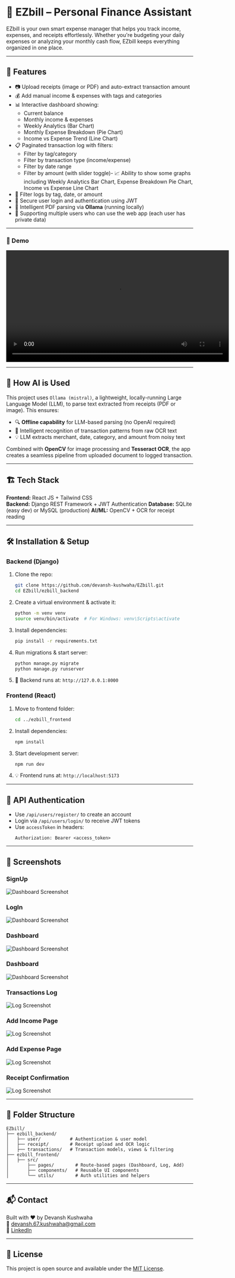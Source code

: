 
# 💸 EZbill – Personal Finance Assistant

EZbill is your own smart expense manager that helps you track income, expenses, and receipts effortlessly. Whether you're budgeting your daily expenses or analyzing your monthly cash flow, EZbill keeps everything organized in one place.

---

## 🚀 Features

- 📷 Upload receipts (image or PDF) and auto-extract transaction amount
- 💰 Add manual income & expenses with tags and categories
- 📊 Interactive dashboard showing:
  - Current balance
  - Monthly income & expenses
  - Weekly Analytics (Bar Chart)
  - Monthly Expense Breakdown (Pie Chart)
  - Income vs Expense Trend (Line Chart)
- 📋 Paginated transaction log with filters:
  - Filter by tag/category
  - Filter by transaction type (income/expense)
  - Filter by date range
  - Filter by amount (with slider toggle)- 📈 Ability to show some graphs including Weekly Analytics Bar Chart, Expense Breakdown Pie Chart, Income vs Expense Line Chart
- 📆 Filter logs by tag, date, or amount
- 🔐 Secure user login and authentication using JWT
- 🧠 Intelligent PDF parsing via **Ollama** (running locally)
- 👥 Supporting multiple users who can use the web app (each user has private data)

---

### 🎥 Demo

<video src="demo/demo.mp4" controls width="600"></video>

---

## 🧠 How AI is Used

This project uses `Ollama (mistral)`, a lightweight, locally-running Large Language Model (LLM), to parse text extracted from receipts (PDF or image). This ensures:

- 🔍 **Offline capability** for LLM-based parsing (no OpenAI required)
- 🧾 Intelligent recognition of transaction patterns from raw OCR text
- 💡 LLM extracts merchant, date, category, and amount from noisy text

Combined with **OpenCV** for image processing and **Tesseract OCR**, the app creates a seamless pipeline from uploaded document to logged transaction.

---

## 🏗️ Tech Stack

**Frontend:** React JS + Tailwind CSS  
**Backend:** Django REST Framework + JWT Authentication
**Database:** SQLite (easy dev) or MySQL (production)
**AI/ML:** OpenCV + OCR for receipt reading

---

## 🛠️ Installation & Setup

### Backend (Django)

1. Clone the repo:
   ```bash
   git clone https://github.com/devansh-kushwaha/EZbill.git
   cd EZbill/ezbill_backend
   ```

2. Create a virtual environment & activate it:
   ```bash
   python -m venv venv
   source venv/bin/activate  # For Windows: venv\Scripts\activate
   ```

3. Install dependencies:
   ```bash
   pip install -r requirements.txt
   ```

4. Run migrations & start server:
   ```bash
   python manage.py migrate
   python manage.py runserver
   ```

5. 🎯 Backend runs at: `http://127.0.0.1:8000`

### Frontend (React)

1. Move to frontend folder:
   ```bash
   cd ../ezbill_frontend
   ```

2. Install dependencies:
   ```bash
   npm install
   ```

3. Start development server:
   ```bash
   npm run dev
   ```

4. 💡 Frontend runs at: `http://localhost:5173`

---

## 🧪 API Authentication

- Use `/api/users/register/` to create an account
- Login via `/api/users/login/` to receive JWT tokens
- Use `accessToken` in headers:  
  ```
  Authorization: Bearer <access_token>
  ```

---

## 📸 Screenshots

### SignUp
![Dashboard Screenshot](screenshots/SignUp.png)

### LogIn
![Dashboard Screenshot](screenshots/LogIn.png)

### Dashboard
![Dashboard Screenshot](screenshots/Dashboard.png)

### Dashboard
![Dashboard Screenshot](screenshots/Charts.png)

### Transactions Log
![Log Screenshot](screenshots/Logs.png)

### Add Income Page 
![Log Screenshot](screenshots/AddIncome.png)

### Add Expense Page 
![Log Screenshot](screenshots/AddExpense.png)

### Receipt Confirmation 
![Log Screenshot](screenshots/ReceiptConfirm.png)

---

## 📁 Folder Structure

```
EZbill/
├── ezbill_backend/
│   ├── user/           # Authentication & user model
│   ├── receipt/        # Receipt upload and OCR logic
│   ├── transactions/   # Transaction models, views & filtering
├── ezbill_frontend/
│   ├── src/
│       ├── pages/        # Route-based pages (Dashboard, Log, Add)
│       ├── components/   # Reusable UI components
│       └── utils/        # Auth utilities and helpers
```

---

## 📬 Contact

Built with ❤️ by Devansh Kushwaha  
📧 [devansh.67.kushwaha@gmail.com](mailto:devansh.67.kushwaha@gmail.com)  
🔗 [LinkedIn](https://www.linkedin.com/in/devansh-kushwaha-333466267/)

---

## 📃 License

This project is open source and available under the [MIT License](LICENSE).
